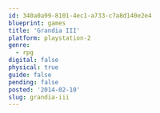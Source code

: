 ```yaml
---
id: 340a0a99-8101-4ec1-a733-c7a8d140e2e4
blueprint: games
title: 'Grandia III'
platform: playstation-2
genre:
  - rpg
digital: false
physical: true
guide: false
pending: false
posted: '2014-02-10'
slug: grandia-iii
---
```

